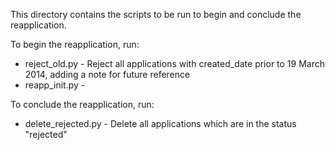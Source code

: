 This directory contains the scripts to be run to begin and conclude the reapplication.

To begin the reapplication, run:

* reject_old.py - Reject all applications with created_date prior to 19 March 2014, adding a note for future reference
* reapp_init.py - 

To conclude the reapplication, run:

* delete_rejected.py - Delete all applications which are in the status "rejected"